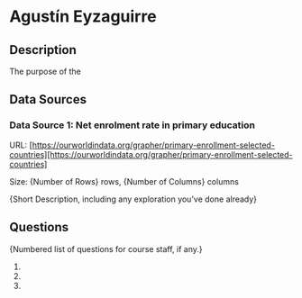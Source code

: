 # Agustín Eyzaguirre

## Description

The purpose of the 

## Data Sources

### Data Source 1: Net enrolment rate in primary education

URL: [https://ourworldindata.org/grapher/primary-enrollment-selected-countries][https://ourworldindata.org/grapher/primary-enrollment-selected-countries]

Size: {Number of Rows} rows, {Number of Columns} columns

{Short Description, including any exploration you've done already}

## Questions

{Numbered list of questions for course staff, if any.}

1.
2.
3.